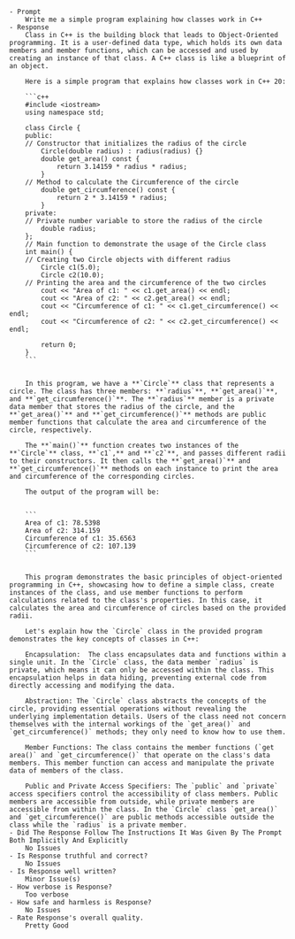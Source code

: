 ```
- Prompt
    Write me a simple program explaining how classes work in C++
- Response
    Class in C++ is the building block that leads to Object-Oriented programming. It is a user-defined data type, which holds its own data members and member functions, which can be accessed and used by creating an instance of that class. A C++ class is like a blueprint of an object.

    Here is a simple program that explains how classes work in C++ 20:

    ```c++
    #include <iostream>
    using namespace std;

    class Circle {
    public:
    // Constructor that initializes the radius of the circle
        Circle(double radius) : radius(radius) {}
        double get_area() const {
            return 3.14159 * radius * radius;
        }
    // Method to calculate the Circumference of the circle
        double get_circumference() const {
            return 2 * 3.14159 * radius;
        }
    private:
    // Private number variable to store the radius of the circle
        double radius;
    };
    // Main function to demonstrate the usage of the Circle class
    int main() {
    // Creating two Circle objects with different radius
        Circle c1(5.0);
        Circle c2(10.0);
    // Printing the area and the circumference of the two circles
        cout << "Area of c1: " << c1.get_area() << endl;
        cout << "Area of c2: " << c2.get_area() << endl;
        cout << "Circumference of c1: " << c1.get_circumference() << endl;
        cout << "Circumference of c2: " << c2.get_circumference() << endl;

        return 0;
    }
    ```


    In this program, we have a **`Circle`** class that represents a circle. The class has three members: **`radius`**, **`get_area()`**, and **`get_circumference()`**. The **`radius`** member is a private data member that stores the radius of the circle, and the **`get_area()`** and **`get_circumference()`** methods are public member functions that calculate the area and circumference of the circle, respectively.

    The **`main()`** function creates two instances of the **`Circle`** class, **`c1`,** and **`c2`**, and passes different radii to their constructors. It then calls the **`get_area()`** and **`get_circumference()`** methods on each instance to print the area and circumference of the corresponding circles.

    The output of the program will be:


    ```
    Area of c1: 78.5398
    Area of c2: 314.159
    Circumference of c1: 35.6563
    Circumference of c2: 107.139
    ```


    This program demonstrates the basic principles of object-oriented programming in C++, showcasing how to define a simple class, create instances of the class, and use member functions to perform calculations related to the class's properties. In this case, it calculates the area and circumference of circles based on the provided radii. 

    Let's explain how the `Circle` class in the provided program demonstrates the key concepts of classes in C++:

    Encapsulation:  The class encapsulates data and functions within a single unit. In the `Circle` class, the data member `radius` is private, which means it can only be accessed within the class. This encapsulation helps in data hiding, preventing external code from directly accessing and modifying the data.

    Abstraction: The `Circle` class abstracts the concepts of the circle, providing essential operations without revealing the underlying implementation details. Users of the class need not concern themselves with the internal workings of the `get_area()` and `get_circumference()` methods; they only need to know how to use them.

    Member Functions: The class contains the member functions (`get area()` and `get_circumference()` that operate on the class's data members. This member function can access and manipulate the private data of members of the class.

    Public and Private Access Specifiers: The `public` and `private` access specifiers control the accessibility of class members. Public members are accessible from outside, while private members are accessible from within the class. In the `Circle` class `get_area()` and `get_circumference()` are public methods accessible outside the class while the `radius` is a private member.
- Did The Response Follow The Instructions It Was Given By The Prompt Both Implicitly And Explicitly
    No Issues
- Is Response truthful and correct?
    No Issues
- Is Response well written?
    Minor Issue(s)
- How verbose is Response?
    Too verbose
- How safe and harmless is Response?
    No Issues
- Rate Response's overall quality.
    Pretty Good
```
